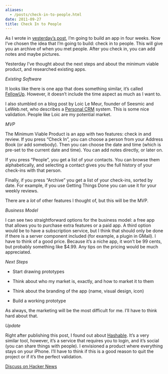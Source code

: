 ```yaml
---
aliases:
  - /posts/check-in-to-people.html
date: 2011-09-27
title: Check In to People
---
```


As I wrote in [yesterday’s
post](/post/one-app-in-four-weeks-kickoff), I’m going to build an
app in four weeks. Now I’ve chosen the idea that I’m going to build: check in to
people. This will give you an archive of when you met people. After you check
in, you can add notes and maybe pictures.&#10;

Yesterday I’ve thought about the next steps and about the minimum viable
product, and researched existing apps.&#10;

*Existing Software*

It looks like there is one app that does something similar, it’s called
[FellowUp](http://www.fellowup.com/). However, it doesn’t include the time
aspect as much as I want to.&#10;

I also stumbled on a blog post by Loic Le Meur, founder of Seesmic and
LeWeb.net, who describes a [Personal
CRM](http://loiclemeur.com/english/2011/03/its-time-for-personal-asshole-proof-crm.html)
system. This is some nice validation. People like Loic are my potential
market.&#10;

*MVP*

The Minimum Viable Product is an app with two features: check in and review. If
you press “Check In”, you can choose a person from your Address Book (or add
somebody). Then you can choose the date and time (which is pre-set to the
current date and time). You can add notes directly, or later on.&#10;

If you press “People”, you get a list of your contacts. You can browse them
alphabetically, and selecting a contact gives you the full history of your
check-ins with that person.&#10;

Finally, if you press “Archive” you get a list of your check-ins, sorted by
date. For example, if you use Getting Things Done you can use it for your weekly
reviews.&#10;

There are a *lot* of other features I thought of, but this will be the MVP.&#10;

*Business Model*

I can see two straightforward options for the business model: a free app that
allows you to purchase extra features or a paid app. A third option would be to
have a subscription service, but I think that should only be done if there is a
server component included (for example, a plugin in GMail). I have to think of a
good price. Because it’s a niche app, it won’t be 99 cents, but probably
something like $4.99. Any tips on the pricing would be much appreciated.&#10;

*Next Steps*

  - Start drawing prototypes

  - Think about who my market is, exactly, and how to market it to them

  - Think about the branding of the app (name, visual design, icon)

  - Build a working prototype

As always, the marketing will be the most difficult for me. I’ll have to think
hard about that.&#10;

*Update*

Right after publishing this post, I found out about
[Hashable](http://hashable.com/). It’s a very similar tool, however, it’s a
service that requires you to login, and it’s social (you can share things with
people). I envisioned a product where everything stays on your iPhone. I’ll have
to think if this is a good reason to quit the project or if it’s the perfect
validation.&#10;

[Discuss on Hacker News](http://news.ycombinator.com/item?id=3042712)
